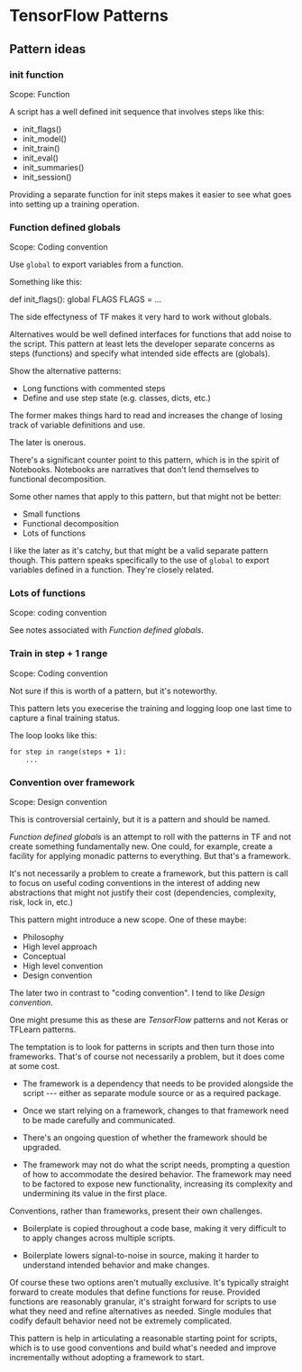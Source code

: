 # TensorFlow Patterns

## Pattern ideas

### init function

Scope: Function

A script has a well defined init sequence that involves steps like this:

- init_flags()
- init_model()
- init_train()
- init_eval()
- init_summaries()
- init_session()

Providing a separate function for init steps makes it easier to see
what goes into setting up a training operation.

### Function defined globals

Scope: Coding convention

Use `global` to export variables from a function.

Something like this:

def init_flags():
    global FLAGS
    FLAGS = ...

The side effectyness of TF makes it very hard to work without globals.

Alternatives would be well defined interfaces for functions that add
noise to the script. This pattern at least lets the developer separate
concerns as steps (functions) and specify what intended side effects
are (globals).

Show the alternative patterns:

- Long functions with commented steps
- Define and use step state (e.g. classes, dicts, etc.)

The former makes things hard to read and increases the change of
losing track of variable definitions and use.

The later is onerous.

There's a significant counter point to this pattern, which is in the
spirit of Notebooks. Notebooks are narratives that don't lend
themselves to functional decomposition.

Some other names that apply to this pattern, but that might not be
better:

- Small functions
- Functional decomposition
- Lots of functions

I like the later as it's catchy, but that might be a valid separate
pattern though. This pattern speaks specifically to the use of
`global` to export variables defined in a function. They're closely
related.

### Lots of functions

Scope: coding convention

See notes associated with *Function defined globals*.

### Train in step + 1 range

Scope: Coding convention

Not sure if this is worth of a pattern, but it's noteworthy.

This pattern lets you execerise the training and logging loop one last
time to capture a final training status.

The loop looks like this:

```
for step in range(steps + 1):
    ...
```

### Convention over framework

Scope: Design convention

This is controversial certainly, but it is a pattern and should be
named.

*Function defined globals* is an attempt to roll with the patterns in
TF and not create something fundamentally new. One could, for example,
create a facility for applying monadic patterns to everything. But
that's a framework.

It's not necessarily a problem to create a framework, but this pattern
is call to focus on useful coding conventions in the interest of
adding new abstractions that might not justify their cost
(dependencies, complexity, risk, lock in, etc.)

This pattern might introduce a new scope. One of these maybe:

- Philosophy
- High level approach
- Conceptual
- High level convention
- Design convention

The later two in contrast to "coding convention". I tend to like
*Design convention*.

One might presume this as these are *TensorFlow* patterns and not
Keras or TFLearn patterns.

The temptation is to look for patterns in scripts and then turn those
into frameworks. That's of course not necessarily a problem, but it
does come at some cost.

- The framework is a dependency that needs to be provided alongside
  the script --- either as separate module source or as a required
  package.

- Once we start relying on a framework, changes to that framework need
  to be made carefully and communicated.

- There's an ongoing question of whether the framework should be
  upgraded.

- The framework may not do what the script needs, prompting a question
  of how to accommodate the desired behavior. The framework may need
  to be factored to expose new functionality, increasing its
  complexity and undermining its value in the first place.

Conventions, rather than frameworks, present their own challenges.

- Boilerplate is copied throughout a code base, making it very
  difficult to to apply changes across multiple scripts.

- Boilerplate lowers signal-to-noise in source, making it harder to
  understand intended behavior and make changes.

Of course these two options aren't mutually exclusive. It's typically
straight forward to create modules that define functions for
reuse. Provided functions are reasonably granular, it's straight
forward for scripts to use what they need and refine alternatives as
needed. Single modules that codify default behavior need not be
extremely complicated.

This pattern is help in articulating a reasonable starting point for
scripts, which is to use good conventions and build what's needed and
improve incrementally without adopting a framework to start.
